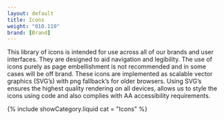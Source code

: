 ```yaml
---
layout: default
title: Icons
weight: "010.110"
brand: [Brand]
---
```


<div class="row">
	<div class="col-sm-7 col-sm-offset-4 category-head lead">
		This library of icons is intended for use across all of our brands and user interfaces. They are designed to aid navigation and legibility. The use of
		icons purely as page embellishment is not recommended and in some cases will be off brand.
		These icons are implemented as scalable vector graphics (SVG&rsquo;s) with png fallback’s for older browsers. Using SVG’s ensures the highest quality
		rendering on all devices, allows us to style the icons using code and also complies with AA accessibility requirements.
	</div>
</div>

{% include showCategory.liquid  cat = "Icons" %}
